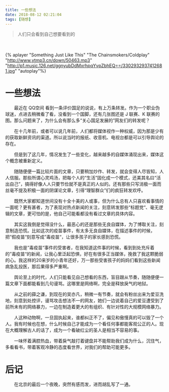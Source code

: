 ```yaml
---
title: 一些想法
date: 2018-08-12 02:21:04
tags: [随想]
---
```


> 人们只会看到自己想要看到的



　　<!-- more -->



{% aplayer "Something Just Like This" "The Chainsmokers/Coldplay" "http://www.ytmp3.cn/down/50463.mp3" "http://p1.music.126.net/ggnyubDdMxrhpqYvpZbhEQ==/3302932937412681.jpg" "autoplay"%}



# 一些想法



　　最近在 QQ空间 看到一条评价国足的说说，有上万条转发。作为一个职业伪球迷，点进去稍微看了看，没看到一个国脚，还有几张图还是 J 联赛、K 联赛的图。那么问题来了，为什么会有那么多“关心国足发展的”网友们的转发呢？

　　在十几年前，或者可以说几年前，人们都将媒体视作一种权威，因为那是少有的获取新鲜资讯的渠道。所以说当时的报纸、收音机、电视台都是可以引导舆论的存在。

　　但是到了这几年，情况发生了一些变化，越来越多的自媒体涌现出来，媒体这个概念被重新定义。

　　随随便便一篇比较片面的文章，只要稍加炒作、转发，就会变得人尽皆知，人人信服。那些所谓心灵鸡汤，把每个人的“生活”固化成一个模式，还美其名曰“活出自己”，搞得好像人人只要节俭就不是真正的人似的。还有那些只写消极一面而丝毫不提及积极一面的阴谋论文章，引得“理智群众”们的疯狂转发欢呼。

　　既然大家都知道世间没有十全十美的人或事，但为什么总有人只喜欢看事情的一面呢？更有甚者，为了表现对热点新闻的关注，刻意转发那些“标题党“、毫无逻辑的文章，更可怕的是，他自己可能看都没有看过文章的具体内容。

　　其实这我倒是觉得没什么，最恶心的还是那些无良自媒体，为了博取关注，刻意制造恐慌。比如这次的疫苗事件，有太多无良自媒体，在描述事件的时候，把”假疫苗“刻意写成”毒疫苗“，让很多孩子的家长感到恐慌。

　　我也是”毒疫苗“事件的受害者，在我知道这件事的时候，看到到处充斥着的”毒疫苗“的新闻，让我心里泛起恐惧，好在有很多正当媒体，挽救了我这颗脆弱的心。我这样的20来岁的小青年还好，万一那些受害孩子的妈妈们看到这些新闻病急乱投医，那后果得多严重啊。

　　舆论至上的时代，人们只能看见自己想看的东西，盲目跟从节奏，随随便便一篇文章下面都能看到几句谩骂。这哪里是网络啊，完全是释放戾气的地狱。

　　从之前的薛之谦，到现在的吴亦凡，稍微一有节奏，就会有粉丝出来为爱豆洗地，刻意到处控评，谩骂攻击想法不一的网友，她们一边说着自己的爱豆遭受到了前所未有的网络暴力，一边在制造着更大的有组织、有针对性的大规模网络暴力。

　　人这种动物啊，一旦固执起来，谁都纠正不了，偏见和傲慢真的可以毁了一个人。我有时候也在想，什么时候自己才能成为一个看任何事都能客观公正的人。现在大概理解古人的话了，成为一个看破红尘的圣人是相当不容易的事。

　　一味怀着满腔热血，带着戾气敲打着键盘并不能帮助我们成为什么，沉住气，多看看书，带着客观冷静的态度看世界，对我们的帮助可能更多。







# 后记

　　在北京的最后一个夜晚，突然有感而发，进而胡乱写了一通。